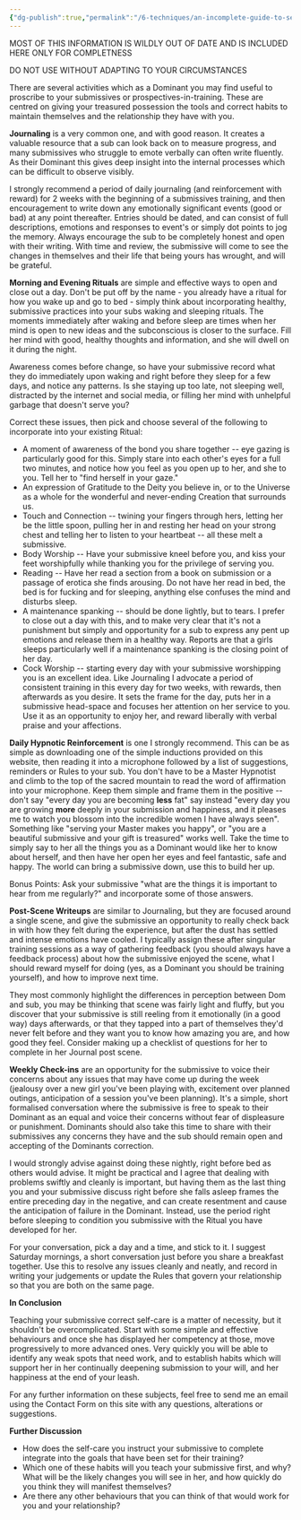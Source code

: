```yaml
---
{"dg-publish":true,"permalink":"/6-techniques/an-incomplete-guide-to-self-care-for-submissives/"}
---
```



MOST OF THIS INFORMATION IS WILDLY OUT OF DATE AND IS INCLUDED HERE ONLY FOR COMPLETNESS

DO NOT USE WITHOUT ADAPTING TO YOUR CIRCUMSTANCES

There are several activities which as a Dominant you may find useful to proscribe to your submissives or prospectives-in-training. These are centred on giving your treasured possession the tools and correct habits to maintain themselves and the relationship they have with you.

**Journaling** is a very common one, and with good reason. It creates a valuable resource that a sub can look back on to measure progress, and many submissives who struggle to emote verbally can often write fluently. As their Dominant this gives deep insight into the internal processes which can be difficult to observe visibly.

I strongly recommend a period of daily journaling (and reinforcement with reward) for 2 weeks with the beginning of a submissives training, and then encouragement to write down any emotionally significant events (good or bad) at any point thereafter. Entries should be dated, and can consist of full descriptions, emotions and responses to event's or simply dot points to jog the memory. Always encourage the sub to be completely honest and open with their writing. With time and review, the submissive will come to see the changes in themselves and their life that being yours has wrought, and will be grateful.

**Morning and Evening Rituals** are simple and effective ways to open and close out a day. Don't be put off by the name - you already have a ritual for how you wake up and go to bed - simply think about incorporating healthy, submissive practices into your subs waking and sleeping rituals. The moments immediately after waking and before sleep are times when her mind is open to new ideas and the subconscious is closer to the surface. Fill her mind with good, healthy thoughts and information, and she will dwell on it during the night.

Awareness comes before change, so have your submissive record what they do immediately upon waking and right before they sleep for a few days, and notice any patterns. Is she staying up too late, not sleeping well, distracted by the internet and social media, or filling her mind with unhelpful garbage that doesn't serve you?

Correct these issues, then pick and choose several of the following to incorporate into your existing Ritual:

*   A moment of awareness of the bond you share together -- eye gazing is particularly good for this. Simply stare into each other's eyes for a full two minutes, and notice how you feel as you open up to her, and she to you. Tell her to "find herself in your gaze."
*   An expression of Gratitude to the Deity you believe in, or to the Universe as a whole for the wonderful and never-ending Creation that surrounds us.
*   Touch and Connection -- twining your fingers through hers, letting her be the little spoon, pulling her in and resting her head on your strong chest and telling her to listen to your heartbeat -- all these melt a submissive.
*   Body Worship -- Have your submissive kneel before you, and kiss your feet worshipfully while thanking you for the privilege of serving you.
*   Reading -- Have her read a section from a book on submission or a passage of erotica she finds arousing. Do not have her read in bed, the bed is for fucking and for sleeping, anything else confuses the mind and disturbs sleep.
*   A maintenance spanking -- should be done lightly, but to tears. I prefer to close out a day with this, and to make very clear that it's not a punishment but simply and opportunity for a sub to express any pent up emotions and release them in a healthy way. Reports are that a girls sleeps particularly well if a maintenance spanking is the closing point of her day.
*   Cock Worship -- starting every day with your submissive worshipping you is an excellent idea. Like Journaling I advocate a period of consistent training in this every day for two weeks, with rewards, then afterwards as you desire. It sets the frame for the day, puts her in a submissive head-space and focuses her attention on her service to you. Use it as an opportunity to enjoy her, and reward liberally with verbal praise and your affections.

**Daily Hypnotic Reinforcement** is one I strongly recommend. This can be as simple as downloading one of the simple inductions provided on this website, then reading it into a microphone followed by a list of suggestions, reminders or Rules to your sub. You don't have to be a Master Hypnotist and climb to the top of the sacred mountain to read the word of affirmation into your microphone. Keep them simple and frame them in the positive -- don't say "every day you are becoming **less** fat" say instead "every day you are growing **more** deeply in your submission and happiness, and it pleases me to watch you blossom into the incredible women I have always seen". Something like "serving your Master makes you happy", or "you are a beautiful submissive and your gift is treasured" works well. Take the time to simply say to her all the things you as a Dominant would like her to know about herself, and then have her open her eyes and feel fantastic, safe and happy. The world can bring a submissive down, use this to build her up.

Bonus Points: Ask your submissive "what are the things it is important to hear from me regularly?" and incorporate some of those answers.

**Post-Scene Writeups** are similar to Journaling, but they are focused around a single scene, and give the submissive an opportunity to really check back in with how they felt during the experience, but after the dust has settled and intense emotions have cooled. I typically assign these after singular training sessions as a way of gathering feedback (you should always have a feedback process) about how the submissive enjoyed the scene, what I should reward myself for doing (yes, as a Dominant you should be training yourself), and how to improve next time.

They most commonly highlight the differences in perception between Dom and sub, you may be thinking that scene was fairly light and fluffy, but you discover that your submissive is still reeling from it emotionally (in a good way) days afterwards, or that they tapped into a part of themselves they'd never felt before and they want you to know how amazing you are, and how good they feel. Consider making up a checklist of questions for her to complete in her Journal post scene.

**Weekly Check-ins** are an opportunity for the submissive to voice their concerns about any issues that may have come up during the week (jealousy over a new girl you've been playing with, excitement over planned outings, anticipation of a session you've been planning). It's a simple, short formalised conversation where the submissive is free to speak to their Dominant as an equal and voice their concerns without fear of displeasure or punishment. Dominants should also take this time to share with their submissives any concerns they have and the sub should remain open and accepting of the Dominants correction.

I would strongly advise against doing these nightly, right before bed as others would advise. It might be practical and I agree that dealing with problems swiftly and cleanly is important, but having them as the last thing you and your submissive discuss right before she falls asleep frames the entire preceding day in the negative, and can create resentment and cause the anticipation of failure in the Dominant. Instead, use the period right before sleeping to condition you submissive with the Ritual you have developed for her.

For your conversation, pick a day and a time, and stick to it. I suggest Saturday mornings, a short conversation just before you share a breakfast together. Use this to resolve any issues cleanly and neatly, and record in writing your judgements or update the Rules that govern your relationship so that you are both on the same page.

**In Conclusion**

Teaching your submissive correct self-care is a matter of necessity, but it shouldn't be overcomplicated. Start with some simple and effective behaviours and once she has displayed her competency at those, move progressively to more advanced ones. Very quickly you will be able to identify any weak spots that need work, and to establish habits which will support her in her continually deepening submission to your will, and her happiness at the end of your leash.

For any further information on these subjects, feel free to send me an email using the Contact Form on this site with any questions, alterations or suggestions.

**Further Discussion**

*   How does the self-care you instruct your submissive to complete integrate into the goals that have been set for their training?
*   Which one of these habits will you teach your submissive first, and why? What will be the likely changes you will see in her, and how quickly do you think they will manifest themselves?
*   Are there any other behaviours that you can think of that would work for you and your relationship?




